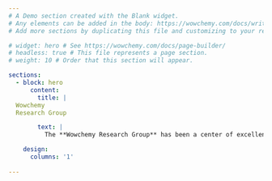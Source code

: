 ```yaml
---
# A Demo section created with the Blank widget.
# Any elements can be added in the body: https://wowchemy.com/docs/writing-markdown-latex/
# Add more sections by duplicating this file and customizing to your requirements.

# widget: hero # See https://wowchemy.com/docs/page-builder/
# headless: true # This file represents a page section.
# weight: 10 # Order that this section will appear.

sections:
  - block: hero
      content:
        title: |
  Wowchemy  
  Research Group

        text: |
          The **Wowchemy Research Group** has been a center of excellence for Artificial Intelligence research, teaching, and practice since its founding in 2016.The **Wowchemy Research Group** has been a center of excellence for Artificial Intelligence research, teaching, and practice since its founding in 2016.The **Wowchemy Research Group** has been a center of excellence for Artificial Intelligence research, teaching, and practice since itsfounding in 2016.The **Wowchemy Research Group** has been a center of excellence for Artificial Intelligence research, teaching, and practice since its founding in 2016.

    design:
      columns: '1'
    
---
```


<br>

